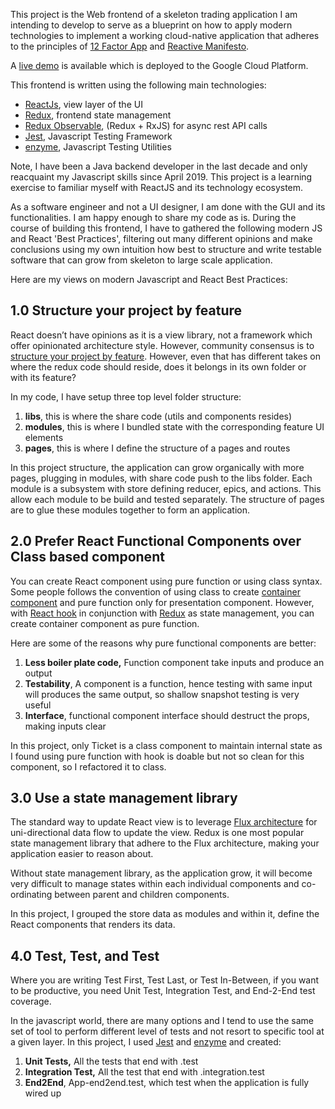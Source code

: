 This project is the Web frontend of a skeleton trading application I am intending to develop to serve as a blueprint on how to apply modern technologies to implement a working cloud-native application that adheres to the principles of <a href="https://12factor.net/">12 Factor App</a> and <a href="https://www.reactivemanifesto.org/">Reactive Manifesto</a>.

A <a href="http://tradedemo-ng.appspot.com" alt="tradedemo-ng">live demo</a> is available which is deployed to the Google Cloud Platform.

This frontend is written using the following main technologies:
<ul>
  <li><a href="https://reactjs.org" alt="reactjs">ReactJs</a>, view layer of the UI</li>
  <li><a href="https://redux.js.org" alt="redux">Redux</a>, frontend state management</li>
  <li><a href="https://redux-observable.js.org/" alt="redux">Redux Observable</a>, (Redux + RxJS) for async rest API calls</li>
  <li><a href="https://jestjs.io/" alt="redux">Jest</a>, Javascript Testing Framework</li>
  <li><a href="https://airbnb.io/enzyme/" alt="enzyme">enzyme</a>, Javascript Testing Utilities</li>
</ul>

Note, I have been a Java backend developer in the last decade and only reacquaint my Javascript skills since April 2019. This project is a learning exercise to familiar myself with ReactJS and its technology ecosystem.

As a software engineer and not a UI designer, I am done with the GUI and its functionalities. I am happy enough to share my code as is. During the course of building this frontend, I have to gathered the following modern JS and React 'Best Practices', filtering out many different opinions and make conclusions using my own intuition how best to structure and write testable software that can grow from skeleton to large scale application.

Here are my views on modern Javascript and React Best Practices:

<h2>1.0 Structure your project by feature</h2>
<p>
React doesn’t have opinions as it is a view library, not a framework which offer opinionated architecture style.
However, community consensus is to <a href="https://reactjs.org/docs/faq-structure.html">structure your project by feature</a>. However, even that has different takes on where the redux code should reside, does it belongs in its own folder or with its feature?
<p>

<p>
In my code, I have setup three top level folder structure:

<ol>
  <li><b>libs</b>, this is where the share code (utils and components resides)</li>
  <li><b>modules</b>, this is where I bundled state with the corresponding feature UI elements</li>
  <li><b>pages</b>, this is where I define the structure of a pages and routes</li>
</ol>
</p>

In this project structure, the application can grow organically with more pages, plugging in modules, with share code push to the libs folder. Each module is a subsystem with store defining reducer, epics, and actions. This allow each module to be build and tested separately. The structure of pages are to glue these modules together to form an application.

<h2>2.0 Prefer React Functional Components over Class based component </h2>
<p>
You can create React component using pure function or using class syntax. Some people follows the convention of using class to create <a href="https://medium.com/@learnreact/container-components-c0e67432e005">container component</a> and pure function only for presentation component. However, with <a href="https://reactjs.org/docs/hooks-effect.html">React hook</a> in conjunction with <a href="https://redux.js.org" alt="redux">Redux</a> as state management, you can create container component as pure function.
</p>
<p>Here are some of the reasons why pure functional components are better:
<ol>
  <li><b>Less boiler plate code,</b> Function component take inputs and produce an output</li>
  <li><b>Testability</b>, A component is a function, hence testing with same input will produces the same output, so shallow snapshot testing is very useful</li>
  <li><b>Interface</b>, functional component interface should destruct the props, making inputs clear</li>
</ol>
</p>
<p>
In this project, only Ticket is a class component to maintain internal state as I found using pure function with hook is doable but not so clean for this component, so I refactored it to class.
</p>

<h2>3.0 Use a state management library</h2>
<p>
The standard way to update React view is to leverage <a href="https://facebook.github.io/flux/docs/in-depth-overview">Flux architecture</a> for uni-directional data flow to update the view. Redux is one most popular state management library that adhere to the Flux architecture, making your application easier to reason about.
</p>
<p>
Without state management library, as the application grow, it will become very difficult to manage states within each individual components and co-ordinating between parent and children components.
</p>
<p>
In this project, I grouped the store data as modules and within it, define the React components that renders its data.
</p>

<h2>4.0 Test, Test, and Test</h2>
<p>
Where you are writing Test First, Test Last, or Test In-Between, if you want to be productive, you need Unit Test, Integration Test, and End-2-End test coverage.
</p>
<p>
In the javascript world, there are many options and I tend to use the same set of tool to perform different level of tests and not resort to specific tool at a given layer. In this project, I used <a href="https://jestjs.io/" alt="redux">Jest</a> and <a href="https://airbnb.io/enzyme/" alt="enzyme">enzyme</a> and created:

<ol>
  <li><b>Unit Tests,</b> All the tests that end with .test</li>
  <li><b>Integration Test,</b> All the test that end with .integration.test</li>
  <li><b>End2End</b>, App-end2end.test, which test when the application is fully wired up</li>
</ol>
</p>
